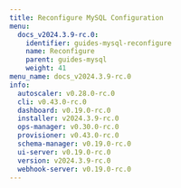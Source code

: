 ```yaml
---
title: Reconfigure MySQL Configuration
menu:
  docs_v2024.3.9-rc.0:
    identifier: guides-mysql-reconfigure
    name: Reconfigure
    parent: guides-mysql
    weight: 41
menu_name: docs_v2024.3.9-rc.0
info:
  autoscaler: v0.28.0-rc.0
  cli: v0.43.0-rc.0
  dashboard: v0.19.0-rc.0
  installer: v2024.3.9-rc.0
  ops-manager: v0.30.0-rc.0
  provisioner: v0.43.0-rc.0
  schema-manager: v0.19.0-rc.0
  ui-server: v0.19.0-rc.0
  version: v2024.3.9-rc.0
  webhook-server: v0.19.0-rc.0
---
```



